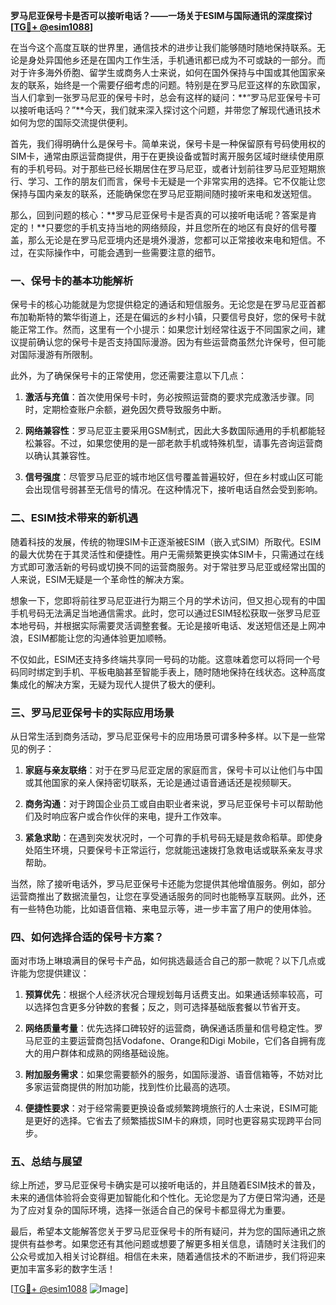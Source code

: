 **罗马尼亚保号卡是否可以接听电话？——一场关于ESIM与国际通讯的深度探讨[[TG💪+ @esim1088](https://t.me/s/esim1088)]**

在当今这个高度互联的世界里，通信技术的进步让我们能够随时随地保持联系。无论是身处异国他乡还是在国内工作生活，手机通讯都已成为不可或缺的一部分。而对于许多海外侨胞、留学生或商务人士来说，如何在国外保持与中国或其他国家亲友的联系，始终是一个需要仔细考虑的问题。特别是在罗马尼亚这样的东欧国家，当人们拿到一张罗马尼亚的保号卡时，总会有这样的疑问：**“罗马尼亚保号卡可以接听电话吗？”**今天，我们就来深入探讨这个问题，并带您了解现代通讯技术如何为您的国际交流提供便利。

首先，我们得明确什么是保号卡。简单来说，保号卡是一种保留原有号码使用权的SIM卡，通常由原运营商提供，用于在更换设备或暂时离开服务区域时继续使用原有的手机号码。对于那些已经长期居住在罗马尼亚，或者计划前往罗马尼亚短期旅行、学习、工作的朋友们而言，保号卡无疑是一个非常实用的选择。它不仅能让您保持与国内亲友的联系，还能确保您在罗马尼亚期间随时接听来电和发送短信。

那么，回到问题的核心：**罗马尼亚保号卡是否真的可以接听电话呢？答案是肯定的！**只要您的手机支持当地的网络频段，并且您所在的地区有良好的信号覆盖，那么无论是在罗马尼亚境内还是境外漫游，您都可以正常接收来电和短信。不过，在实际操作中，可能会遇到一些需要注意的细节。

### 一、保号卡的基本功能解析

保号卡的核心功能就是为您提供稳定的通话和短信服务。无论您是在罗马尼亚首都布加勒斯特的繁华街道上，还是在偏远的乡村小镇，只要信号良好，您的保号卡就能正常工作。然而，这里有一个小提示：如果您计划经常往返于不同国家之间，建议提前确认您的保号卡是否支持国际漫游。因为有些运营商虽然允许保号，但可能对国际漫游有所限制。

此外，为了确保保号卡的正常使用，您还需要注意以下几点：

1. **激活与充值**：首次使用保号卡时，务必按照运营商的要求完成激活步骤。同时，定期检查账户余额，避免因欠费导致服务中断。
   
2. **网络兼容性**：罗马尼亚主要采用GSM制式，因此大多数国际通用的手机都能轻松兼容。不过，如果您使用的是一部老款手机或特殊机型，请事先咨询运营商以确认其兼容性。

3. **信号强度**：尽管罗马尼亚的城市地区信号覆盖普遍较好，但在乡村或山区可能会出现信号弱甚至无信号的情况。在这种情况下，接听电话自然会受到影响。

### 二、ESIM技术带来的新机遇

随着科技的发展，传统的物理SIM卡正逐渐被ESIM（嵌入式SIM）所取代。ESIM的最大优势在于其灵活性和便捷性。用户无需频繁更换实体SIM卡，只需通过在线方式即可激活新的号码或切换不同的运营商服务。对于常驻罗马尼亚或经常出国的人来说，ESIM无疑是一个革命性的解决方案。

想象一下，您即将前往罗马尼亚进行为期三个月的学术访问，但又担心现有的中国手机号码无法满足当地通信需求。此时，您可以通过ESIM轻松获取一张罗马尼亚本地号码，并根据实际需要灵活调整套餐。无论是接听电话、发送短信还是上网冲浪，ESIM都能让您的沟通体验更加顺畅。

不仅如此，ESIM还支持多终端共享同一号码的功能。这意味着您可以将同一个号码同时绑定到手机、平板电脑甚至智能手表上，随时随地保持在线状态。这种高度集成化的解决方案，无疑为现代人提供了极大的便利。

### 三、罗马尼亚保号卡的实际应用场景

从日常生活到商务活动，罗马尼亚保号卡的应用场景可谓多种多样。以下是一些常见的例子：

1. **家庭与亲友联络**：对于在罗马尼亚定居的家庭而言，保号卡可以让他们与中国或其他国家的亲人保持密切联系，无论是通过语音通话还是视频聊天。

2. **商务沟通**：对于跨国企业员工或自由职业者来说，罗马尼亚保号卡可以帮助他们及时响应客户或合作伙伴的来电，提升工作效率。

3. **紧急求助**：在遇到突发状况时，一个可靠的手机号码无疑是救命稻草。即使身处陌生环境，只要保号卡正常运行，您就能迅速拨打急救电话或联系亲友寻求帮助。

当然，除了接听电话外，罗马尼亚保号卡还能为您提供其他增值服务。例如，部分运营商推出了数据流量包，让您在享受通话服务的同时也能畅享互联网。此外，还有一些特色功能，比如语音信箱、来电显示等，进一步丰富了用户的使用体验。

### 四、如何选择合适的保号卡方案？

面对市场上琳琅满目的保号卡产品，如何挑选最适合自己的那一款呢？以下几点或许能为您提供建议：

1. **预算优先**：根据个人经济状况合理规划每月话费支出。如果通话频率较高，可以选择包含更多分钟数的套餐；反之，则可选择基础版套餐以节省开支。

2. **网络质量考量**：优先选择口碑较好的运营商，确保通话质量和信号稳定性。罗马尼亚的主要运营商包括Vodafone、Orange和Digi Mobile，它们各自拥有庞大的用户群体和成熟的网络基础设施。

3. **附加服务需求**：如果您需要额外的服务，如国际漫游、语音信箱等，不妨对比多家运营商提供的附加功能，找到性价比最高的选项。

4. **便捷性要求**：对于经常需要更换设备或频繁跨境旅行的人士来说，ESIM可能是更好的选择。它省去了频繁插拔SIM卡的麻烦，同时也更容易实现跨平台同步。

### 五、总结与展望

综上所述，罗马尼亚保号卡确实是可以接听电话的，并且随着ESIM技术的普及，未来的通信体验将会变得更加智能化和个性化。无论您是为了方便日常沟通，还是为了应对复杂的国际环境，选择一张适合自己的保号卡都显得尤为重要。

最后，希望本文能解答您关于罗马尼亚保号卡的所有疑问，并为您的国际通讯之旅提供有益参考。如果您还有其他问题或想要了解更多相关信息，请随时关注我们的公众号或加入相关讨论群组。相信在未来，随着通信技术的不断进步，我们将迎来更加丰富多彩的数字生活！

[[TG💪+ @esim1088](https://t.me/s/esim1088) ![Image](https://i.postimg.cc/4NQfJmqS/Snipaste-2025-05-13-00-14-12.png)]